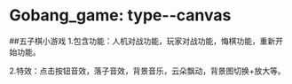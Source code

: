 # Gobang_game: type--canvas
##五子棋小游戏
1.包含功能：人机对战功能，玩家对战功能，悔棋功能，重新开始功能。

2.特效：点击按钮音效，落子音效，背景音乐，云朵飘动，背景图切换+放大等。
